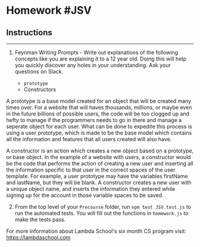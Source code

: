 # Homework #JSV

## Instructions
---
1. Feynman Writing Prompts - Write out explanations of the following concepts like you are explaining it to a 12 year old.  Doing this will help you quickly discover any holes in your understanding.  Ask your questions on Slack.
		
	* `prototype`
	* Constructors

A prototype is a base model created for an object that will be created many times over. For a website that will haves thousands, millions, or maybe even in the future billions of possible users, the code will be too clogged up and hefty to manage if the programmers needs to go in there and manage a seperate object for each user. What can be done to expedite this process is using a user prototype, which is made to be the base model which contains all the information and features that all users created will also have.

A constructor is an action which creates a new object based on a prototype, or base object. In the example of a website with users, a constructor would be the code that performs the action of creating a new user and inserting all the information specific to that user in the correct spaces of the user template. For example, a user prototype may have the variables firstName and lastName, but they will be blank. A constructor creates a new user with a unique object name, and inserts the information they entered while signing up for the account in those variable spaces to be saved.


2. From the top level of your `Precourse` folder, run `npm test JSV.test.js` to run the automated tests. You will fill out the functions in `homework.js` to make the tests pass.

For more information about Lambda School's six month CS program visit: https://lambdaschool.com
